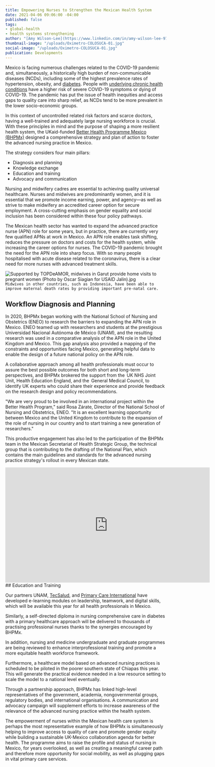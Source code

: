 ```yaml
---
title: Empowering Nurses to Strengthen the Mexican Health System
date: 2021-04-06 09:06:00 -04:00
published: false
tags:
- global-health
- health systems strengthening
author: "[Amy Wilson-Lee](https://www.linkedin.com/in/amy-wilson-lee-97a4bab4/)"
thumbnail-image: "/uploads/Oximetro-COLOSUCA-01.jpg"
social-image: "/uploads/Oximetro-COLOSUCA-01.jpg"
publication: Developments
---
```


Mexico is facing numerous challenges related to the COVID-19 pandemic and, simultaneously, a historically high burden of non-communicable diseases (NCDs), including some of the highest prevalence rates of hypertension, obesity, and [diabetes](https://pubmed.ncbi.nlm.nih.gov/1299074/#:~:text=According%20to%20a%20recent%20national,where%20crude%20prevalence%20is%20higher.). People with [underlying chronic health conditions](https://www.paho.org/en/ncds-and-covid-19) have a higher risk of severe COVID-19 symptoms or dying of COVID-19. The pandemic has put the issue of health inequities and access gaps to quality care into sharp relief, as NCDs tend to be more prevalent in the lower socio-economic groups.  

In this context of uncontrolled related risk factors and scarce doctors, having a well-trained and adequately large nursing workforce is crucial. With these principles in mind and the purpose of shaping a more resilient health system, the UKaid-funded [Better Health Programme Mexico (BHPMx)](https://www.dai.com/our-work/projects/mexico-prosperity-fund-better-health-programme) designed a comprehensive strategy and plan of action to foster the advanced nursing practice in Mexico. 





The strategy considers four main pillars:  

* Diagnosis and planning 
* Knowledge exchange 
* Education and training  
* Advocacy and communication 

Nursing and midwifery cadres are essential to achieving quality universal healthcare.  Nurses and midwives are predominantly women, and it is essential that we promote income earning, power, and agency—as well as strive to make midwifery an accredited career option for secure employment. A cross-cutting emphasis on gender equality and social inclusion has been considered within these four policy pathways. 

The Mexican health sector has wanted to expand the advanced practice nurse (APN) role for some years, but in practice, there are currently very few qualified APNs at work in Mexico. An APN role enables task shifting, reduces the pressure on doctors and costs for the health system, while increasing the career options for nurses. The COVID-19 pandemic brought the need for the APN role into sharp focus. With so many people hospitalised with acute disease related to the coronavirus, there is a clear need for more nurses with advanced treatment skills.

![Supported by TOPDeAMOR, midwives in Garut provide home visits to pregnant women (Photo by Oscar Siagian for USAID Jalin).jpg](/uploads/Supported%20by%20TOPDeAMOR,%20midwives%20in%20Garut%20provide%20home%20visits%20to%20pregnant%20women%20(Photo%20by%20Oscar%20Siagian%20for%20USAID%20Jalin).jpg)`Midwives in other countries, such as Indonesia, have been able to improve maternal death rates by providing important pre-natal care.`

## Workflow Diagnosis and Planning

In 2020, BHPMx began working with the National School of Nursing and Obstetrics (ENEO) to research the barriers to expanding the APN role in Mexico. ENEO teamed up with researchers and students at the prestigious Universidad Nacional Autónoma de México (UNAM), and the resulting research was used in a comparative analysis of the APN role in the United Kingdom and Mexico. This gap analysis also provided a mapping of the constraints and opportunities facing Mexico, generating helpful data to enable the design of a future national policy on the APN role.  

A collaborative approach among all health professionals must occur to assure the best possible outcomes for both short and long-term perspectives, and BHPMx brokered the support from the  UK NHS Joint Unit, Health Education England, and the  General Medical Council, to identify UK experts who could share their experience and provide feedback on the research design and policy recommendations.  

"We are very proud to be involved in an international project within the Better Health Program," said Rosa Zárate, Director of the National School of Nursing and Obstetrics, ENEO. "It is an excellent learning opportunity between Mexico and the United Kingdom to contribute to the expansion of the role of nursing in our country and to start training a new generation of researchers." 

This productive engagement has also led to the participation of the BHPMx team in the Mexican Secretariat of Health Strategic Group, the technical group that is contributing to the drafting of the National Plan, which contains the main guidelines and standards for the advanced nursing practice strategy's rollout in every Mexican state. 
<iframe src="https://player.vimeo.com/video/471017654" width="640" height="360" frameborder="0" allow="autoplay; fullscreen" allowfullscreen></iframe>
## Education and Training

Our partners UNAM, [TecSalud](https://www.tecsalud.mx/), and [Primary Care International](https://pci-360.com/) have developed e-learning modules on leadership, teamwork, and digital skills, which will be available this year for all health professionals in Mexico.  

Similarly, a self-directed diploma in nursing comprehensive care in diabetes with a primary healthcare approach will be delivered to thousands of practising professional nurses thanks to the synergies encouraged by BHPMx.  

In addition, nursing and medicine undergraduate and graduate programmes are being reviewed to enhance interprofessional training and promote a more equitable health workforce framework.  

Furthermore, a healthcare model based on advanced nursing practices is scheduled to be piloted in the poorer southern state of Chiapas this year. This will generate the practical evidence needed in a low resource setting to scale the model to a national level eventually. 

Through a partnership approach, BHPMx has linked high-level representatives of the government, academia, nongovernmental groups, regulatory bodies, and international organisations. A communication and advocacy campaign will supplement efforts to increase awareness of the relevance of the advanced nursing practice within the health system.  

The empowerment of nurses within the Mexican health care system is perhaps the most representative example of how BHPMx is simultaneously helping to improve access to quality of care and promote gender equity while building a sustainable UK-Mexico collaboration agenda for better health. The programme aims to raise the profile and status of nursing in Mexico, for years overlooked, as well as creating a meaningful career path and therefore more opportunity for social mobility, as well as plugging gaps in vital primary care services. 